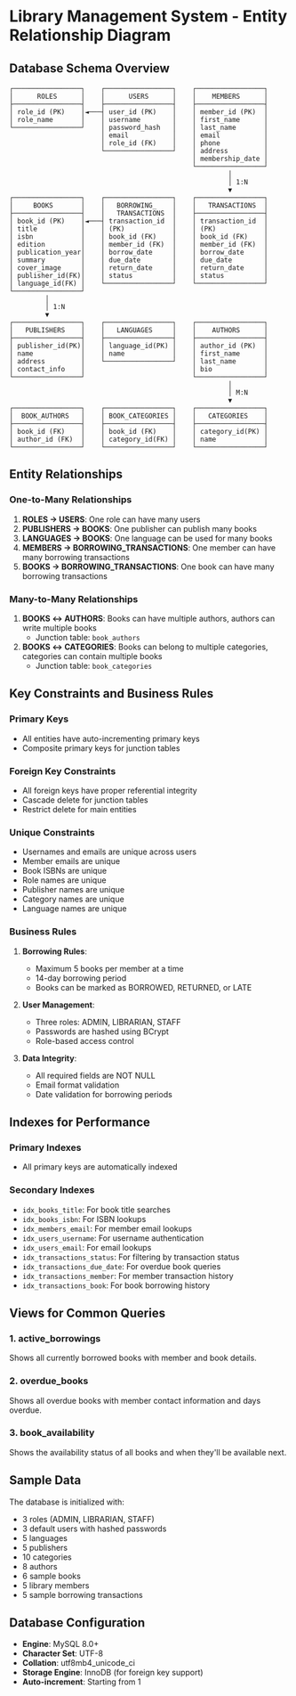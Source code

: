 

# Library Management System - Entity Relationship Diagram

## Database Schema Overview

```
┌─────────────────┐    ┌─────────────────┐    ┌─────────────────┐
│      ROLES      │    │      USERS      │    │    MEMBERS      │
├─────────────────┤    ├─────────────────┤    ├─────────────────┤
│ role_id (PK)    │◄───┤ user_id (PK)    │    │ member_id (PK)  │
│ role_name       │    │ username        │    │ first_name      │
└─────────────────┘    │ password_hash   │    │ last_name       │
                       │ email           │    │ email           │
                       │ role_id (FK)    │    │ phone           │
                       └─────────────────┘    │ address         │
                                              │ membership_date │
                                              └─────────────────┘
                                                       │
                                                       │ 1:N
                                                       ▼
┌─────────────────┐    ┌─────────────────┐    ┌─────────────────┐
│     BOOKS       │    │   BORROWING_    │    │   TRANSACTIONS  │
├─────────────────┤    │   TRANSACTIONS  │    ├─────────────────┤
│ book_id (PK)    │◄───┤ transaction_id  │    │ transaction_id  │
│ title           │    │ (PK)            │    │ (PK)            │
│ isbn            │    │ book_id (FK)    │    │ book_id (FK)    │
│ edition         │    │ member_id (FK)  │    │ member_id (FK)  │
│ publication_year│    │ borrow_date     │    │ borrow_date     │
│ summary         │    │ due_date        │    │ due_date        │
│ cover_image     │    │ return_date     │    │ return_date     │
│ publisher_id(FK)│    │ status          │    │ status          │
│ language_id(FK) │    └─────────────────┘    └─────────────────┘
└─────────────────┘
         │
         │ 1:N
         ▼
┌─────────────────┐    ┌─────────────────┐    ┌─────────────────┐
│   PUBLISHERS    │    │   LANGUAGES     │    │    AUTHORS      │
├─────────────────┤    ├─────────────────┤    ├─────────────────┤
│ publisher_id(PK)│    │ language_id(PK) │    │ author_id (PK)  │
│ name            │    │ name            │    │ first_name      │
│ address         │    └─────────────────┘    │ last_name       │
│ contact_info    │                           │ bio             │
└─────────────────┘                           └─────────────────┘
                                                       │
                                                       │ M:N
                                                       ▼
┌─────────────────┐    ┌─────────────────┐    ┌─────────────────┐
│  BOOK_AUTHORS   │    │ BOOK_CATEGORIES │    │   CATEGORIES    │
├─────────────────┤    ├─────────────────┤    ├─────────────────┤
│ book_id (FK)    │    │ book_id (FK)    │    │ category_id(PK) │
│ author_id (FK)  │    │ category_id(FK) │    │ name            │
└─────────────────┘    └─────────────────┘    └─────────────────┘
```

## Entity Relationships

### One-to-Many Relationships
1. **ROLES → USERS**: One role can have many users
2. **PUBLISHERS → BOOKS**: One publisher can publish many books
3. **LANGUAGES → BOOKS**: One language can be used for many books
4. **MEMBERS → BORROWING_TRANSACTIONS**: One member can have many borrowing transactions
5. **BOOKS → BORROWING_TRANSACTIONS**: One book can have many borrowing transactions

### Many-to-Many Relationships
1. **BOOKS ↔ AUTHORS**: Books can have multiple authors, authors can write multiple books
   - Junction table: `book_authors`
2. **BOOKS ↔ CATEGORIES**: Books can belong to multiple categories, categories can contain multiple books
   - Junction table: `book_categories`

## Key Constraints and Business Rules

### Primary Keys
- All entities have auto-incrementing primary keys
- Composite primary keys for junction tables

### Foreign Key Constraints
- All foreign keys have proper referential integrity
- Cascade delete for junction tables
- Restrict delete for main entities

### Unique Constraints
- Usernames and emails are unique across users
- Member emails are unique
- Book ISBNs are unique
- Role names are unique
- Publisher names are unique
- Category names are unique
- Language names are unique

### Business Rules
1. **Borrowing Rules**:
   - Maximum 5 books per member at a time
   - 14-day borrowing period
   - Books can be marked as BORROWED, RETURNED, or LATE

2. **User Management**:
   - Three roles: ADMIN, LIBRARIAN, STAFF
   - Passwords are hashed using BCrypt
   - Role-based access control

3. **Data Integrity**:
   - All required fields are NOT NULL
   - Email format validation
   - Date validation for borrowing periods

## Indexes for Performance

### Primary Indexes
- All primary keys are automatically indexed

### Secondary Indexes
- `idx_books_title`: For book title searches
- `idx_books_isbn`: For ISBN lookups
- `idx_members_email`: For member email lookups
- `idx_users_username`: For username authentication
- `idx_users_email`: For email lookups
- `idx_transactions_status`: For filtering by transaction status
- `idx_transactions_due_date`: For overdue book queries
- `idx_transactions_member`: For member transaction history
- `idx_transactions_book`: For book borrowing history

## Views for Common Queries

### 1. active_borrowings
Shows all currently borrowed books with member and book details.

### 2. overdue_books
Shows all overdue books with member contact information and days overdue.

### 3. book_availability
Shows the availability status of all books and when they'll be available next.

## Sample Data

The database is initialized with:
- 3 roles (ADMIN, LIBRARIAN, STAFF)
- 3 default users with hashed passwords
- 5 languages
- 5 publishers
- 10 categories
- 8 authors
- 6 sample books
- 5 library members
- 5 sample borrowing transactions

## Database Configuration

- **Engine**: MySQL 8.0+
- **Character Set**: UTF-8
- **Collation**: utf8mb4_unicode_ci
- **Storage Engine**: InnoDB (for foreign key support)
- **Auto-increment**: Starting from 1
